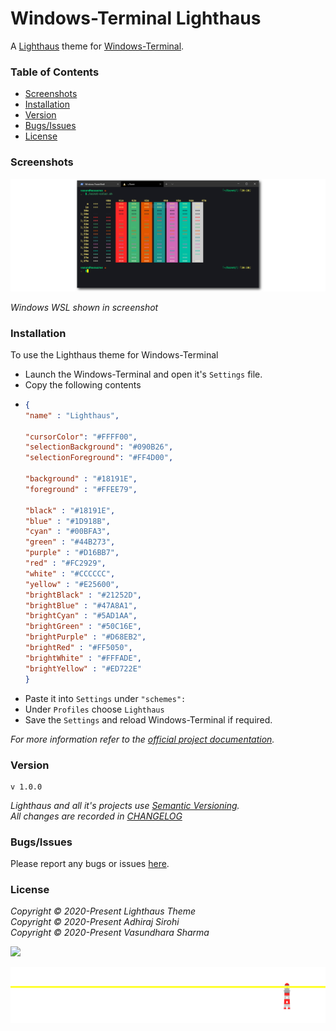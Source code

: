 # Windows-Terminal Lighthaus
A [Lighthaus](https://github.com/lighthaus-theme/lighthaus) theme for [Windows-Terminal](https://github.com/microsoft/terminal).

### Table of Contents
- [Screenshots](#screenshots)
- [Installation](#installation)
- [Version](#version)
- [Bugs/Issues](#bugs/issues)
- [License](#license)

### Screenshots

<p align="center"><img src="https://raw.githubusercontent.com/lighthaus-theme/windows-terminal/main/windows-terminal.png"><p>

_Windows WSL shown in screenshot_

### Installation

To use the Lighthaus theme for Windows-Terminal <br>
- Launch the Windows-Terminal and open it's `Settings` file.
- Copy the following contents
-   ``` json
    {
    "name" : "Lighthaus",

    "cursorColor": "#FFFF00",
    "selectionBackground": "#090B26",
    "selectionForeground": "#FF4D00",

    "background" : "#18191E",
    "foreground" : "#FFEE79",

    "black" : "#18191E",
    "blue" : "#1D918B",
    "cyan" : "#00BFA3",
    "green" : "#44B273",
    "purple" : "#D16BB7",
    "red" : "#FC2929",
    "white" : "#CCCCCC",
    "yellow" : "#E25600",
    "brightBlack" : "#21252D",
    "brightBlue" : "#47A8A1",
    "brightCyan" : "#5AD1AA",
    "brightGreen" : "#50C16E",
    "brightPurple" : "#D68EB2",
    "brightRed" : "#FF5050",
    "brightWhite" : "#FFFADE",
    "brightYellow" : "#ED722E"
    }
    ```
- Paste it into `Settings` under `"schemes":`
- Under `Profiles` choose `Lighthaus`
- Save the `Settings` and reload Windows-Terminal if required.

_For more information refer to the [official project documentation](https://docs.microsoft.com/en-us/windows/terminal/customize-settings/color-schemes)._

### Version
```
v 1.0.0
```

_Lighthaus and all it's projects use [Semantic Versioning](https://semver.org/)._ <br/>
_All changes are recorded in [CHANGELOG](https://github.com/lighthaus-theme/windows-terminal/blob/master/CHANGELOG.md)_

### Bugs/Issues
Please report any bugs or issues [here](https://github.com/lighthaus-theme/windows-terminal/issues).

### License 

_Copyright © 2020-Present Lighthaus Theme_<br>
_Copyright © 2020-Present Adhiraj Sirohi_<br>
_Copyright © 2020-Present Vasundhara Sharma_

<p align="left"><a href="https://github.com/lighthaus-theme/windows-terminal/blob/main/LICENSE"><img src="https://img.shields.io/static/v1.svg??style=flat&logo=appveyore&label=License&message=MIT&colorA=1C918A&colorB=50C16E"/></a></p>

<p align="center"><img src="https://raw.githubusercontent.com/lighthaus-theme/lighthaus/9e5cf66db03fc3e183e6cfbf7c4c04263a4f23df/ImageResources/lighthaus-border.svg"><p>

